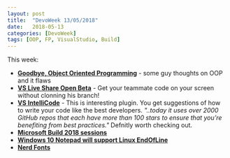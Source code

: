 ```yaml
---
layout: post
title:  "DevoWeek 13/05/2018"
date:   2018-05-13
categories: [DevoWeek]
tags: [OOP, FP, VisualStudio, Build]
---
```


This week:

* **[Goodbye, Object Oriented Programming](https://medium.com/@cscalfani/goodbye-object-oriented-programming-a59cda4c0e53)** - some guy thoughts on OOP and it flaws 
* **[VS Live Share Open Beta](https://www.visualstudio.com/services/live-share/)** - Get your teammate code on your screen without clonning his branch!
* **[VS IntelliCode](https://blogs.msdn.microsoft.com/visualstudio/2018/05/07/introducing-visual-studio-intellicode/)** - This is interesting plugin. You get suggestions of how to write your code like the best developers. _"..today it uses over 2000 GitHub repos that each have more than 100 stars to ensure that you’re benefiting from best practices."_ Defnitly worth checking out.
* **[Microsoft Build 2018 sessions](https://channel9.msdn.com/Events/Build/2018)**          
* **[Windows 10 Notepad will support Linux EndOfLine](https://blogs.msdn.microsoft.com/commandline/2018/05/08/extended-eol-in-notepad/)**
* **[Nerd Fonts](http://nerdfonts.com/)**
